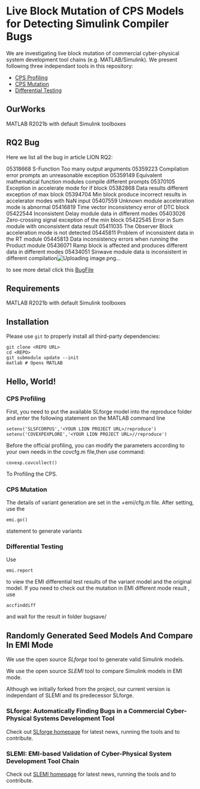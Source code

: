 # Live Block Mutation of CPS Models for Detecting Simulink Compiler Bugs

We are investigating live block mutation of commercial cyber-physical system development tool chains (e.g. MATLAB/Simulink). We present following three independant tools in this repository:

- [CPS Profiling](+covexp/)
- [CPS Mutation](+NewMutator/)
- [Differential Testing](+difftest/)

## OurWorks

MATLAB R2021b with default Simulink toolboxes

## RQ2 Bug

Here we list all the bug in  article LION RQ2:

05318668	S-Function Too many output arguments
05359223	Compilation error prompts an unreasonable exception
05359149	Equivalent mathematical function modules compile different prompts
05370105	Exception in accelerate mode for if block
05382868	Data results different exception of max block
05394704	Min block produce incorrect results in accelerator modes with NaN input
05407559	Unknown module acceleration mode is abnormal
05416819	Time vector inconsistency error of DTC block
05422544	Inconsistent Delay module data in different modes
05403026	Zero-crossing signal exception of the min block
05422545	Error in Sum module with onconsistent data result
05411035	The Observer Block acceleration mode is not detected
05445811	Problem of inconsistent data in the RT module
05445813	Data inconsistency errors when running the Product module
05436071	Ramp block is affected and produces different data in different modes
05434051	Sinwave module data is inconsistent in different compilation![Uploading image.png…]()

to see more detail click this [BugFile](+BugFile/)

## Requirements

MATLAB R2021b with default Simulink toolboxes

## Installation

Please use `git` to properly install all third-party dependencies:

    git clone <REPO URL>
    cd <REPO>
    git submodule update --init
    matlab # Opens MATLAB

## Hello, World!
### CPS Profiling  
First, you need to put the available SLforge model into the reproduce folder and enter the following statement on the MATLAB command line   

    setenv('SLSFCORPUS','<YOUR LION PROJECT URL>/reproduce')
    setenv('COVEXPEXPLORE','<YOUR LION PROJECT URL>//reproduce')   
    
Before the official profiling, you can modify the parameters according to your own needs in the covcfg.m file,then use command:   

    covexp.covcollect()

To Profiling the CPS.
### CPS Mutation 
The details of variant generation are set in the +emi/cfg.m file. After setting, use the

    emi.go() 
    
statement to generate variants
### Differential Testing 
Use

    emi.report 
    
to view the EMI differential test results of the variant model and the original model.
If you need to check out the mutation in EMI different mode result , use

    accfinddiff
    
and wait for the result in folder bugsave/
## Randomly Generated Seed Models And Compare In EMI Mode

We use the open source *SLforge* tool to generate valid Simulink models. 

We use the open source *SLEMI* tool to compare Simulink models in EMI mode. 

Although we initially forked from the project, our current version is independant of SLEMI and its predecessor SLforge.

### SLforge: Automatically Finding Bugs in a Commercial Cyber-Physical Systems Development Tool

Check out [SLforge homepage](https://github.com/verivital/slsf_randgen/wiki) for latest news, running the tools and to contribute.

### SLEMI: EMI-based Validation of Cyber-Physical System Development Tool Chain

Check out [SLEMI homepage](https://github.com/shafiul/slemi/wiki) for latest news, running the tools and to contribute.



